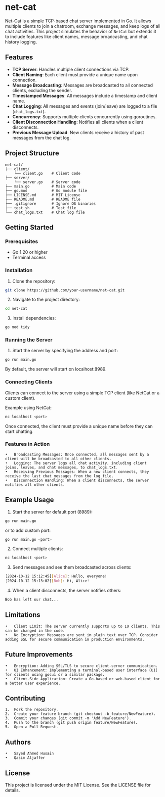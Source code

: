 # net-cat

Net-Cat is a simple TCP-based chat server implemented in Go. It allows multiple clients to join a chatroom, exchange messages, and keep logs of all chat activities. This project simulates the behavior of `NetCat` but extends it to include features like client names, message broadcasting, and chat history logging.

## Features

- **TCP Server**: Handles multiple client connections via TCP.
- **Client Naming**: Each client must provide a unique name upon connection.
- **Message Broadcasting**: Messages are broadcasted to all connected clients, excluding the sender.
- **Timestamped Messages**: All messages include a timestamp and client name.
- **Chat Logging**: All messages and events (join/leave) are logged to a file (`chat_logs.txt`).
- **Concurrency**: Supports multiple clients concurrently using goroutines.
- **Client Disconnection Handling**: Notifies all clients when a client disconnects.
- **Previous Message Upload**: New clients receive a history of past messages from the chat log.

## Project Structure
```t
net-cat/
├── client/
    └── client.go    # Client code
├── server/
    └── server.go    # Server code
├── main.go          # Main code
├── go.mod           # Go module file
├── LICENSE.md       # MIT License 
├── README.md        # README file
├── .gitignore       # Ignore OS binaries 
├── test.sh          # Test file
└── chat_logs.txt    # Chat log file
```
## Getting Started

### Prerequisites

- Go 1.20 or higher
- Terminal access

### Installation

1. Clone the repository:
```bash
git clone https://github.com/your-username/net-cat.git
```

2.	Navigate to the project directory:
```bash
cd net-cat
```


3.	Install dependencies:
```bash
go mod tidy
```


### Running the Server

1.	Start the server by specifying the address and port:
```bash
go run main.go
```
By default, the server will start on localhost:8989.

### Connecting Clients

Clients can connect to the server using a simple TCP client (like NetCat or a custom client).

Example using NetCat:
```bash
nc localhost <port>
```
Once connected, the client must provide a unique name before they can start chatting.

### Features in Action

	•	Broadcasting Messages: Once connected, all messages sent by a client will be broadcasted to all other clients.
	•	Logging: The server logs all chat activity, including client joins, leaves, and chat messages, to chat_logs.txt.
	•	Receiving Previous Messages: When a new client connects, they receive the last chat messages from the log file.
	•	Disconnection Handling: When a client disconnects, the server notifies all other clients.

## Example Usage

1.	Start the server for default port (8989):
```bash
go run main.go
```
or to add custom port:
```bash
go run main.go <port>
```

2.	Connect multiple clients:
```bash
nc localhost <port>
```

3.	Send messages and see them broadcasted across clients:
```bash
[2024-10-12 15:12:45][Alice]: Hello, everyone!
[2024-10-12 15:13:02][Bob]: Hi, Alice!
```

4.	When a client disconnects, the server notifies others:
```bash
Bob has left our chat...
```

## Limitations

	•	Client Limit: The server currently supports up to 10 clients. This can be changed in the code.
	•	No Encryption: Messages are sent in plain text over TCP. Consider adding SSL for secure communication in production environments.

## Future Improvements

	•	Encryption: Adding SSL/TLS to secure client-server communication.
	•	UI Enhancement: Implementing a terminal-based user interface (UI) for clients using gocui or a similar package.
	•	Client-Side Application: Create a Go-based or web-based client for a better user experience.

## Contributing

	1.	Fork the repository.
	2.	Create your feature branch (git checkout -b feature/NewFeature).
	3.	Commit your changes (git commit -m 'Add NewFeature').
	4.	Push to the branch (git push origin feature/NewFeature).
	5.	Open a Pull Request.

## Authors

	•	Sayed Ahmed Husain
	•	Qasim Aljaffer

## License

This project is licensed under the MIT License. See the LICENSE file for details.